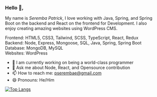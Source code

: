 ### Hello 👋, 
My name is *Seremba Patrick*, I love working with Java, Spring, and Spring Boot on the backend and React on the frontend for Development. I also enjoy creating amazing websites using WordPress CMS.

Frontend: HTML5, CSS3, Tailwind, SCSS, TypeScript, React, Redux <br>
Backend: Node, Express, Mongoose, SQL, Java, Spring, Spring Boot <br>
Database: MongoDB, MySQL <br>
Websites: WordPress

- 🌱 I am currently working on being a world-class programmer
-  💬 Ask me about Node, React, and Opensource contribution
- 📫 How to reach me: pserembae@gmail.com 
- 😄 Pronouns: He/Him

[![Top Langs](https://github-readme-stats.vercel.app/api/top-langs/?username=Seremba&layout=compact)](https://github.com/anuraghazra/github-readme-stats)








